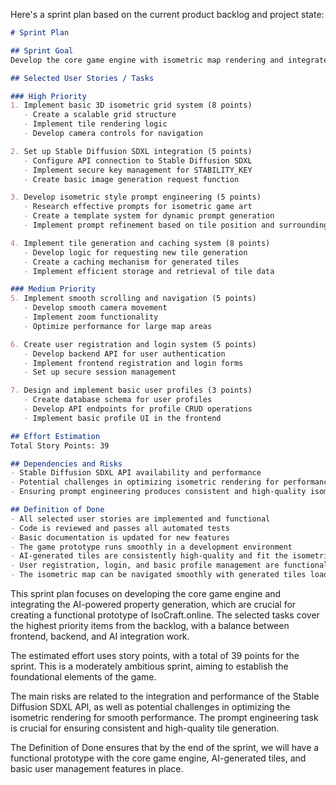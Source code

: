 Here's a sprint plan based on the current product backlog and project state:

```markdown
# Sprint Plan

## Sprint Goal
Develop the core game engine with isometric map rendering and integrate AI-powered property generation to create a functional prototype of IsoCraft.online's main gameplay loop.

## Selected User Stories / Tasks

### High Priority
1. Implement basic 3D isometric grid system (8 points)
   - Create a scalable grid structure
   - Implement tile rendering logic
   - Develop camera controls for navigation

2. Set up Stable Diffusion SDXL integration (5 points)
   - Configure API connection to Stable Diffusion SDXL
   - Implement secure key management for STABILITY_KEY
   - Create basic image generation request function

3. Develop isometric style prompt engineering (5 points)
   - Research effective prompts for isometric game art
   - Create a template system for dynamic prompt generation
   - Implement prompt refinement based on tile position and surroundings

4. Implement tile generation and caching system (8 points)
   - Develop logic for requesting new tile generation
   - Create a caching mechanism for generated tiles
   - Implement efficient storage and retrieval of tile data

### Medium Priority
5. Implement smooth scrolling and navigation (5 points)
   - Develop smooth camera movement
   - Implement zoom functionality
   - Optimize performance for large map areas

6. Create user registration and login system (5 points)
   - Develop backend API for user authentication
   - Implement frontend registration and login forms
   - Set up secure session management

7. Design and implement basic user profiles (3 points)
   - Create database schema for user profiles
   - Develop API endpoints for profile CRUD operations
   - Implement basic profile UI in the frontend

## Effort Estimation
Total Story Points: 39

## Dependencies and Risks
- Stable Diffusion SDXL API availability and performance
- Potential challenges in optimizing isometric rendering for performance
- Ensuring prompt engineering produces consistent and high-quality isometric tiles

## Definition of Done
- All selected user stories are implemented and functional
- Code is reviewed and passes all automated tests
- Basic documentation is updated for new features
- The game prototype runs smoothly in a development environment
- AI-generated tiles are consistently high-quality and fit the isometric style
- User registration, login, and basic profile management are functional
- The isometric map can be navigated smoothly with generated tiles loading efficiently
```

This sprint plan focuses on developing the core game engine and integrating the AI-powered property generation, which are crucial for creating a functional prototype of IsoCraft.online. The selected tasks cover the highest priority items from the backlog, with a balance between frontend, backend, and AI integration work.

The estimated effort uses story points, with a total of 39 points for the sprint. This is a moderately ambitious sprint, aiming to establish the foundational elements of the game.

The main risks are related to the integration and performance of the Stable Diffusion SDXL API, as well as potential challenges in optimizing the isometric rendering for smooth performance. The prompt engineering task is crucial for ensuring consistent and high-quality tile generation.

The Definition of Done ensures that by the end of the sprint, we will have a functional prototype with the core game engine, AI-generated tiles, and basic user management features in place.